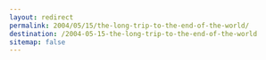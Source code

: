 ```yaml
---
layout: redirect
permalink: 2004/05/15/the-long-trip-to-the-end-of-the-world/
destination: /2004-05-15-the-long-trip-to-the-end-of-the-world
sitemap: false
---
```

